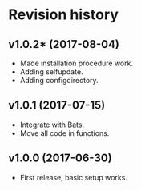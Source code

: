 Revision history
=================================

v1.0.2* (2017-08-04)
---------------------------------

* Made installation procedure work.
* Adding selfupdate.
* Adding configdirectory.


v1.0.1 (2017-07-15)
---------------------------------

* Integrate with Bats.
* Move all code in functions.


v1.0.0 (2017-06-30)
---------------------------------

* First release, basic setup works.
